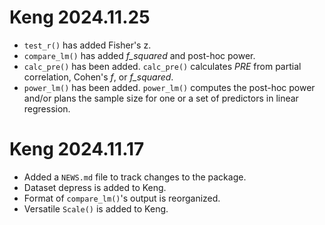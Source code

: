 # Keng 2024.11.25

* `test_r()` has added Fisher's z.
* `compare_lm()` has added *f_squared* and post-hoc power.
* `calc_pre()` has been added. `calc_pre()` calculates *PRE* from partial correlation, Cohen's *f*, or *f_squared*.
* `power_lm()` has been added. `power_lm()` computes the post-hoc power and/or plans the sample size for one or a set of predictors in linear regression.

# Keng 2024.11.17

* Added a `NEWS.md` file to track changes to the package.
* Dataset depress is added to Keng.
* Format of `compare_lm()`'s output is reorganized.
* Versatile `Scale()` is added to Keng. 
